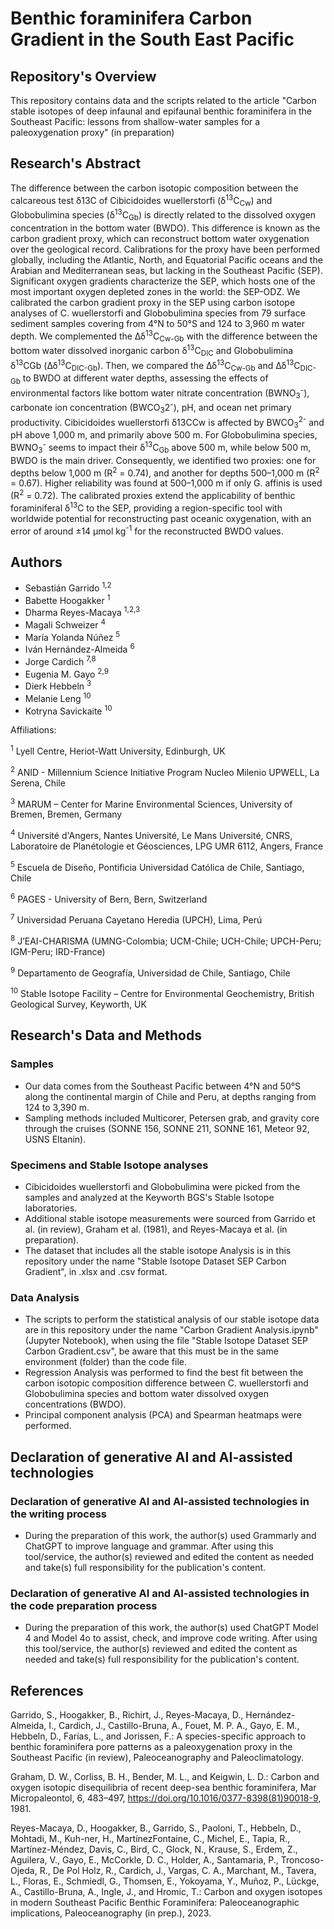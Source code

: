 # Benthic foraminifera Carbon Gradient in the South East Pacific

## Repository's Overview

This repository contains data and the scripts related to the article "Carbon stable isotopes of deep infaunal and epifaunal benthic foraminifera in the Southeast Pacific: lessons from shallow-water samples for a paleoxygenation proxy" (in preparation)

## Research's Abstract

The difference between the carbon isotopic composition between the calcareous test δ13C of Cibicidoides wuellerstorfi (δ<sup>13</sup>C<sub>Cw</sub>) and Globobulimina species (δ<sup>13</sup>C<sub>Gb</sub>) is directly related to the dissolved oxygen concentration in the bottom water (BWDO). This difference is known as the carbon gradient proxy, which can reconstruct bottom water oxygenation over the geological record. Calibrations for the proxy have been performed globally, including the Atlantic, North, and Equatorial Pacific oceans and the Arabian and Mediterranean seas, but lacking in the Southeast Pacific (SEP). Significant oxygen gradients characterize the SEP, which hosts one of the most important oxygen depleted zones in the world: the SEP-ODZ. We calibrated the carbon gradient proxy in the SEP using carbon isotope analyses of C. wuellerstorfi and Globobulimina species from 79 surface sediment samples covering from 4°N to 50°S and 124 to 3,960 m water depth. We complemented the Δδ<sup>13</sup>C<sub>Cw-Gb</sub> with the difference between the bottom water dissolved inorganic carbon δ<sup>13</sup>C<sub>DIC</sub> and Globobulimina δ<sup>13</sup>CGb (Δδ<sup>13</sup>C<sub>DIC-Gb</sub>). Then, we compared the Δδ<sup>13</sup>C<sub>Cw-Gb</sub> and Δδ<sup>13</sup>C<sub>DIC-Gb</sub> to BWDO at different water depths, assessing the effects of environmental factors like bottom water nitrate concentration (BWNO<sub>3</sub><sup>-</sup>), carbonate ion concentration (BWCO<sub>3</sub>2<sup>-</sup>), pH, and ocean net primary productivity. Cibicidoides wuellerstorfi δ13CCw is affected by BWCO<sub>3</sub><sup>2-</sup> and pH above 1,000 m, and primarily above 500 m. For Globobulimina species, BWNO<sub>3</sub><sup>-</sup> seems to impact their δ<sup>13</sup>C<sub>Gb</sub> above 500 m, while below 500 m, BWDO is the main driver. Consequently, we identified two proxies: one for depths below 1,000 m (R<sup>2</sup> = 0.74), and another for depths 500–1,000 m (R<sup>2</sup> = 0.67). Higher reliability was found at 500–1,000 m if only G. affinis is used (R<sup>2</sup> = 0.72). The calibrated proxies extend the applicability of benthic foraminiferal δ<sup>13</sup>C to the SEP, providing a region-specific tool with worldwide potential for reconstructing past oceanic oxygenation, with an error of around ±14 µmol kg<sup>-1</sup> for the reconstructed BWDO values.

## Authors

- Sebastián Garrido <sup>1,2</sup>
- Babette Hoogakker <sup>1</sup>
- Dharma Reyes-Macaya <sup>1,2,3</sup>
- Magali Schweizer <sup>4</sup>
- María Yolanda Núñez <sup>5</sup>
- Iván Hernández-Almeida <sup>6</sup>
- Jorge Cardich <sup>7,8</sup>
- Eugenia M. Gayo <sup>2,9</sup>
- Dierk Hebbeln <sup>3</sup>
- Melanie Leng <sup>10</sup>
- Kotryna Savickaite <sup>10</sup>

Affiliations:

<sup>1</sup> Lyell Centre, Heriot-Watt University, Edinburgh, UK

<sup>2</sup> ANID - Millennium Science Initiative Program Nucleo Milenio UPWELL, La Serena, Chile

<sup>3</sup> MARUM – Center for Marine Environmental Sciences, University of Bremen, Bremen, Germany

<sup>4</sup> Université d'Angers, Nantes Université, Le Mans Université, CNRS, Laboratoire de Planétologie et Géosciences, LPG UMR 6112, Angers, France 

<sup>5</sup> Escuela de Diseño, Pontificia Universidad Católica de Chile, Santiago, Chile

<sup>6</sup> PAGES - University of Bern, Bern, Switzerland

<sup>7</sup> Universidad Peruana Cayetano Heredia (UPCH), Lima, Perú

<sup>8</sup> J’EAI-CHARISMA (UMNG-Colombia; UCM-Chile; UCH-Chile; UPCH-Peru; IGM-Peru; IRD-France)

<sup>9</sup> Departamento de Geografía, Universidad de Chile, Santiago, Chile

<sup>10</sup> Stable Isotope Facility – Centre for Environmental Geochemistry, British Geological Survey, Keyworth, UK


## Research's Data and Methods

### Samples
- Our data comes from the Southeast Pacific between 4°N and 50°S along the continental margin of Chile and Peru, at depths ranging from 124 to 3,390 m. 
- Sampling methods included Multicorer, Petersen grab, and gravity core through the cruises (SONNE 156, SONNE 211, SONNE 161, Meteor 92, USNS Eltanin).

### Specimens and Stable Isotope analyses
- Cibicidoides wuellerstorfi and Globobulimina were picked from the samples and analyzed at the Keyworth BGS's Stable Isotope laboratories.
- Additional stable isotope measurements were sourced from Garrido et al. (in review), Graham et al. (1981), and Reyes-Macaya et al. (in preparation).
- The dataset that includes all the stable isotope Analysis is in this repository under the name "Stable Isotope Dataset SEP Carbon Gradient", in .xlsx and .csv format.

### Data Analysis
- The scripts to perform the statistical analysis of our stable isotope data are in this repository under the name "Carbon Gradient Analysis.ipynb" (Jupyter Notebook), when using the file "Stable Isotope Dataset SEP Carbon Gradient.csv", be aware that this must be in the same environment (folder) than the code file. 
- Regression Analysis was performed to find the best fit between the carbon isotopic composition difference between C. wuellerstorfi and Globobulimina species and bottom water dissolved oxygen concentrations (BWDO).
- Principal component analysis (PCA) and Spearman heatmaps were performed.  

## Declaration of generative AI and AI-assisted technologies 

### Declaration of generative AI and AI-assisted technologies in the writing process
- During the preparation of this work, the author(s) used Grammarly and ChatGPT to improve language and grammar. After using this tool/service, the author(s) reviewed and edited the content as needed and take(s) full responsibility for the publication's content.  
### Declaration of generative AI and AI-assisted technologies in the code preparation process
- During the preparation of this work, the author(s) used ChatGPT Model 4 and Model 4o to assist, check, and improve code writing. After using this tool/service, the author(s) reviewed and edited the content as needed and take(s) full responsibility for the publication's content.
## References

Garrido, S., Hoogakker, B., Richirt, J., Reyes-Macaya, D., Hernández-Almeida, I., Cardich, J., Castillo-Bruna, A., Fouet, M. P. A., Gayo, E. M., Hebbeln, D., Farías, L., and Jorissen, F.: A species-specific approach to benthic foraminifera pore patterns as a paleoxygenation proxy in the Southeast Pacific (in review), Paleoceanography and Paleoclimatology.

Graham, D. W., Corliss, B. H., Bender, M. L., and Keigwin, L. D.: Carbon and oxygen isotopic disequilibria of recent deep-sea benthic foraminifera, Mar Micropaleontol, 6, 483–497, https://doi.org/10.1016/0377-8398(81)90018-9, 1981.

Reyes-Macaya, D., Hoogakker, B., Garrido, S., Paoloni, T., Hebbeln, D., Mohtadi, M., Kuh-ner, H., MartínezFontaine, C., Michel, E., Tapia, R., Martínez-Méndez, Davis, C., Bird, C., Glock, N., Krause, S., Erdem, Z., Aguilera, V., Gayo, E., McCorkle, D. C., Holder, A., Santamaria, P., Troncoso-Ojeda, R., De Pol Holz, R., Cardich, J., Vargas, C. A., Marchant, M., Tavera, L., Floras, E., Schmiedl, G., Thomsen, E., Yokoyama, Y., Muñoz, P., Lückge, A., Castillo-Bruna, A., Ingle, J., and Hromic, T.: Carbon and oxygen isotopes in modern Southeast Pacific Benthic Foraminifera: Paleoceanographic implications, Paleoceanography (in prep.), 2023.
